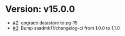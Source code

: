 # Version: v15.0.0

* [#2](https://github.com/pitabwire/datastore/pull/2): upgrade datastore to pg-15
* [#3](https://github.com/pitabwire/datastore/pull/3): Bump saadmk11/changelog-ci from 1.0.0 to 1.1.0
